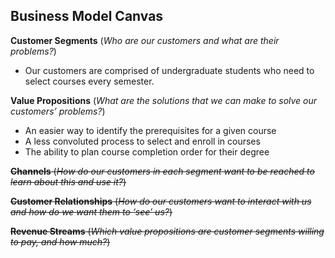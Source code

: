 ## Business Model Canvas

**Customer Segments** (*Who are our customers and what are their problems?*)
- Our customers are comprised of undergraduate students who need to select courses every semester.

**Value Propositions** (*What are the solutions that we can make to solve our customers’ problems?*)
- An easier way to identify the prerequisites for a given course
- A less convoluted process to select and enroll in courses
- The ability to plan course completion order for their degree

~~**Channels** (*How do our customers in each segment want to be reached to learn about this and use it?*)~~

~~**Customer Relationships** (*How do our customers want to interact with us and how do we want them to ‘see’ us?*)~~

~~**Revenue Streams** (*Which value propositions are customer segments willing to pay, and how much?*)~~
